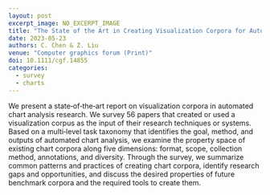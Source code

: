 ```yaml
---
layout: post
excerpt_image: NO_EXCERPT_IMAGE
title: "The State of the Art in Creating Visualization Corpora for Automated Chart Analysis"
date: 2023-05-23
authors: C. Chen & Z. Liu
venue: "Computer graphics forum (Print)"
doi: 10.1111/cgf.14855
categories:
  - survey
  - charts
---
```

We present a state‐of‐the‐art report on visualization corpora in automated chart analysis research. We survey 56 papers that created or used a visualization corpus as the input of their research techniques or systems. Based on a multi‐level task taxonomy that identifies the goal, method, and outputs of automated chart analysis, we examine the property space of existing chart corpora along five dimensions: format, scope, collection method, annotations, and diversity. Through the survey, we summarize common patterns and practices of creating chart corpora, identify research gaps and opportunities, and discuss the desired properties of future benchmark corpora and the required tools to create them.
